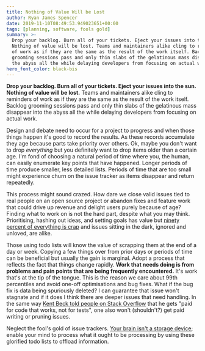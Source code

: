 ```yaml
---
title: Nothing of Value Will be Lost
author: Ryan James Spencer
date: 2019-11-10T08:49:53.949023651+00:00
tags: [planning, software, fools gold]
summary: >-
  Drop your backlog. Burn all of your tickets. Eject your issues into the sun.
  Nothing of value will be lost. Teams and maintainers alike cling to reminders
  of work as if they are the same as the result of the work itself. Backlog
  grooming sessions pass and only thin slabs of the gelatinous mass disappear into
  the abyss all the while delaying developers from focusing on actual work.
hero_font_color: black-bis
---
```


**Drop your backlog. Burn all of your tickets. Eject your issues into the sun.
Nothing of value will be lost.** Teams and maintainers alike cling to reminders
of work as if they are the same as the result of the work itself. Backlog
grooming sessions pass and only thin slabs of the gelatinous mass disappear into
the abyss all the while delaying developers from focusing on actual work.

Design and debate need to occur for a project to progress and when those things
happen it's good to record the results. As these records accumulate they age
because parts take priority over others. Ok, maybe you don't want to drop
_everything_ but you definitely want to drop items older than a certain age. I'm
fond of choosing a natural period of time where you, the human, can easily
enumerate key points that have happened. Longer periods of time produce smaller,
less detailed lists. Periods of time that are too small might experience churn
on the issue tracker as items disappear and return repeatedly.

This process might sound crazed. How dare we close valid issues tied to real
people on an open source project or abandon fixes and feature work that could
drive up revenue and delight users purely because of age? Finding what to work
on is not the hard part, despite what you may think. Prioritising, hashing out
ideas, and setting goals has value but [ninety percent of everything is
crap](https://en.wikipedia.org/wiki/Sturgeon%27s_law) and issues sitting in the
dark, ignored and unloved, are alike.

Those using todo lists will know the value of scrapping them at the end of a day
or week. Copying a few things over from prior days or periods of time can be
beneficial but usually the gain is marginal. Adopt a process that reflects the
fact that things change rapidly. **Work that needs doing is from problems and
pain points that are being frequently encountered.** It's work that's at the tip
of the tongue. This is the reason we care about 99th percentiles and avoid
one-off optimisations and bug fixes. What if the bug fix is data being
spuriously deleted? I can guarantee that issue won't stagnate and if it does I
think there are deeper issues that need handling. In the same way [Kent Beck
told people on Stack Overflow](https://stackoverflow.com/a/153565/2748415) that
he gets "paid for code that works, not for tests", one also won't (shouldn't?)
get paid writing or pruning issues.

Neglect the fool's gold of issue trackers. [Your brain isn't a storage
device](https://www.goodreads.com/book/show/1633.Getting_Things_Done); enable
your mind to process what it ought to be processing by using these glorified
todo lists to offload information.
